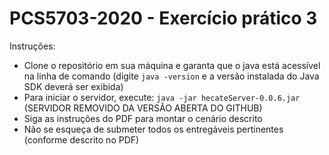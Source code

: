 # PCS5703-2020 - Exercício prático 3

Instruções:

* Clone o repositório em sua máquina e garanta que o java está acessível na linha de comando (digite `java -version` e a versão instalada do Java SDK deverá ser exibida)
* Para iniciar o servidor, execute: `java -jar hecateServer-0.0.6.jar` (SERVIDOR REMOVIDO DA VERSÃO ABERTA DO GITHUB)
* Siga as instruções do PDF para montar o cenário descrito
* Não se esqueça de submeter todos os entregáveis pertinentes (conforme descrito no PDF)
